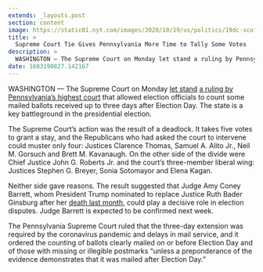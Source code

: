 ```yaml
--- 
extends: _layouts.post 
section: content 
image: https://static01.nyt.com/images/2020/10/19/us/politics/19dc-scotus-penn/19dc-scotus-penn-facebookJumbo.jpg 
title: > 
  Supreme Court Tie Gives Pennsylvania More Time to Tally Some Votes 
description: > 
  WASHINGTON — The Supreme Court on Monday let stand a ruling by Pennsylvania’s highest court that allowed election officials to count some mailed ballots received up to three days after Election Day.The state is a key battleground in the presidential election.The Supreme Court’s action was the result of a deadlock.It takes five votes to grant a stay, and the Republicans who had asked the court to intervene could muster only four: Justices Clarence Thomas, Samuel A. Alito Jr., Neil M. Gorsuch and Brett M. Kavanaugh.The Pennsylvania Supreme Court ruled that the three-day extension was required by the coronavirus pandemic and delays in mail service, and it ordered the counting of ballots clearly mailed on or before Election Day and of those with missing or illegible postmarks “unless a preponderance of the evidence demonstrates that it was mailed after Election Day.” 
date: 1603190827.142167 
--- 
```

<div><p class="css-158dogj evys1bk0">WASHINGTON &#8212; The Supreme Court on Monday <a class="css-1g7m0tk" href="https://www.supremecourt.gov/orders/courtorders/101920zr1_ebfi.pdf" title="" rel="noopener noreferrer" target="_blank">let stand</a> <a class="css-1g7m0tk" href="https://www.supremecourt.gov/DocketPDF/20/20A54/155080/20200928132648991_Emergency%20Application%20-%20Pennsylvania%20Democratic%20Party%20v.%20Boockvar%20-%20Appendices.pdf" title="" rel="noopener noreferrer" target="_blank">a ruling by Pennsylvania&#8217;s highest court</a> that allowed election officials to count some mailed ballots received up to three days after Election Day. The state is a key battleground in the presidential election.</p><p class="css-158dogj evys1bk0">The Supreme Court&#8217;s action was the result of a deadlock. It takes five votes to grant a stay, and the Republicans who had asked the court to intervene could muster only four: Justices Clarence Thomas, Samuel A. Alito Jr., Neil M. Gorsuch and Brett M. Kavanaugh. On the other side of the divide were Chief Justice John G. Roberts Jr. and the court&#8217;s three-member liberal wing: Justices Stephen G. Breyer, Sonia Sotomayor and Elena Kagan.</p><p class="css-158dogj evys1bk0">Neither side gave reasons. The result suggested that Judge Amy Coney Barrett, whom President Trump nominated to replace Justice Ruth Bader Ginsburg after her <a class="css-1g7m0tk" href="https://www.nytimes.com/2020/09/18/us/ruth-bader-ginsburg-dead.html" title="">death last month</a>, could play a decisive role in election disputes. Judge Barrett is expected to be confirmed next week.</p><p class="css-158dogj evys1bk0">The Pennsylvania Supreme Court ruled that the three-day extension was required by the coronavirus pandemic and delays in mail service, and it ordered the counting of ballots clearly mailed on or before Election Day and of those with missing or illegible postmarks &#8220;unless a preponderance of the evidence demonstrates that it was mailed after Election Day.&#8221;</p></div>